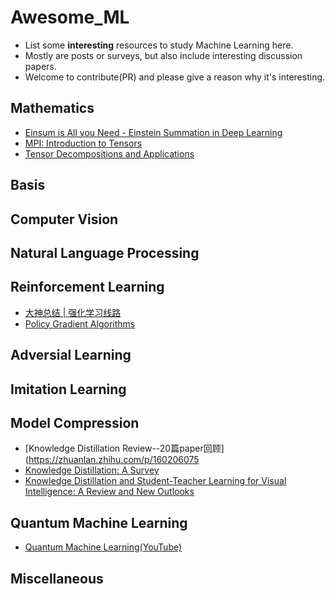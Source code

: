 # Awesome_ML

- List some **interesting** resources to study Machine Learning here.
- Mostly are posts or surveys, but also include interesting discussion papers.
- Welcome to contribute(PR) and please give a reason why it's interesting.

## Mathematics

- [Einsum is All you Need - Einstein Summation in Deep Learning](https://rockt.github.io/2018/04/30/einsum)
- [MPI: Introduction to Tensors](https://www.mpi-inf.mpg.de/fileadmin/inf/d5/teaching/ws15_16_adamant/tensor_intro.pdf)
- [Tensor Decompositions and Applications](https://www.cs.cmu.edu/~christos/courses/826-resources/PAPERS+BOOK/Kolda-Bader-SAND2007-6702.pdf)

## Basis

## Computer Vision

## Natural Language Processing

## Reinforcement Learning

- [大神总结 | 强化学习线路](https://mp.weixin.qq.com/s/E2va_w2Lh_x3n_1XnOY0ZA)
- [Policy Gradient Algorithms](https://lilianweng.github.io/lil-log/2018/04/08/policy-gradient-algorithms.html#what-is-policy-gradient)

## Adversial Learning

## Imitation Learning

## Model Compression

- [Knowledge Distillation Review--20篇paper回顾](https://zhuanlan.zhihu.com/p/160206075
- [Knowledge Distillation: A Survey](https://arxiv.org/abs/2006.05525)
- [Knowledge Distillation and Student-Teacher Learning for Visual Intelligence: A Review and New Outlooks](https://arxiv.org/abs/2004.05937)

## Quantum Machine Learning

- [Quantum Machine Learning(YouTube)](https://www.youtube.com/playlist?list=PLmRxgFnCIhaMgvot-Xuym_hn69lmzIokg)

## Miscellaneous
